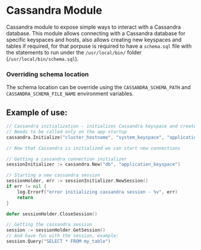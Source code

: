# Cassandra Module

Cassandra module to expose simple ways to interact with a Cassandra database.
This module allows connecting with a Cassandra database for specific keyspaces and hosts, also allows creating new 
keyspaces and tables if required, for that porpuse is required to have a `schema.sql` file with the statements to run 
under the `/usr/local/bin/` folder (`/usr/local/bin/schema.sql`).

### Overriding schema location
The schema location can be override using the `CASSANDRA_SCHEMA_PATH` and `CASSANDRA_SCHEMA_FILE_NAME` environment variables.

## Example of use:

``` go
// Cassandra initialization - initializes Cassandra keyspace and creates tables if required
// Needs to be called only on the app startup
cassandra.Initialize("cluster_hostname", "system_keyspace", "application_keyspace", 120*time.Second)

// Now that Cassandra is initialized we can start new connections

// Getting a cassandra connection initializer
sessionInitializer := cassandra.New("db", "application_keyspace")

// Starting a new cassandra session
sessionHolder, err := sessionInitializer.NewSession()
if err != nil {
    log.Errorf("error initializing cassandra session - %v", err)
    return
}

defer sessionHolder.CloseSession()

// Getting the cassandra session
session := sessionHolder.GetSession()
// And have fun with the session, example:
session.Query("SELECT * FROM my_table")
```